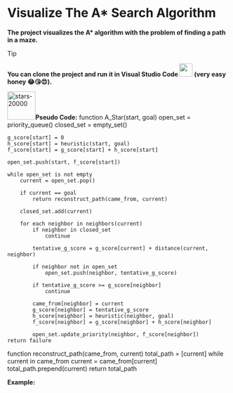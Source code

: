 # Visualize The A* Search Algorithm  

**The project visualizes the A\* algorithm with the problem of finding a path in a maze.**

> [!Tip]
> **You can clone the project and run it in Visual Studio Code <img src="https://upload.wikimedia.org/wikipedia/commons/thumb/9/9a/Visual_Studio_Code_1.35_icon.svg/768px-Visual_Studio_Code_1.35_icon.svg.png" width="30" height="30" /> 
 (very easy honey 😂😘😍).**



<img src="badges/stars/stars-20000.png" alt="stars-20000" width="64">**Pseudo Code:**
function A_Star(start, goal)
    open_set = priority_queue()
    closed_set = empty_set()

    g_score[start] = 0
    h_score[start] = heuristic(start, goal)
    f_score[start] = g_score[start] + h_score[start]

    open_set.push(start, f_score[start])

    while open_set is not empty
        current = open_set.pop()

        if current == goal
            return reconstruct_path(came_from, current)

        closed_set.add(current)

        for each neighbor in neighbors(current)
            if neighbor in closed_set
                continue

            tentative_g_score = g_score[current] + distance(current, neighbor)

            if neighbor not in open_set
                open_set.push(neighbor, tentative_g_score)

            if tentative_g_score >= g_score[neighbor]
                continue

            came_from[neighbor] = current
            g_score[neighbor] = tentative_g_score
            h_score[neighbor] = heuristic(neighbor, goal)
            f_score[neighbor] = g_score[neighbor] + h_score[neighbor]

            open_set.update_priority(neighbor, f_score[neighbor])
    return failure

function reconstruct_path(came_from, current)
    total_path = [current]
    while current in came_from
        current = came_from[current]
        total_path.prepend(current)
    return total_path



**Example:**

